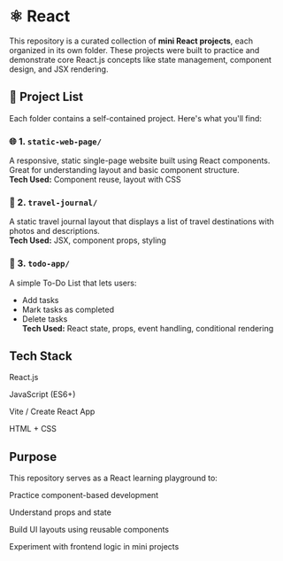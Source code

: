 # ⚛️ React

This repository is a curated collection of **mini React projects**, each organized in its own folder. These projects were built to practice and demonstrate core React.js concepts like state management, component design, and JSX rendering.

## 📁 Project List

Each folder contains a self-contained project. Here's what you'll find:

### 🌐 1. `static-web-page/`
A responsive, static single-page website built using React components. Great for understanding layout and basic component structure.  
**Tech Used:** Component reuse, layout with CSS

### 🧳 2. `travel-journal/`
A static travel journal layout that displays a list of travel destinations with photos and descriptions.  
**Tech Used:** JSX, component props, styling

### 📝 3. `todo-app/`
A simple To-Do List that lets users:
- Add tasks
- Mark tasks as completed
- Delete tasks  
**Tech Used:** React state, props, event handling, conditional rendering

## **Tech Stack**
React.js

JavaScript (ES6+)

Vite / Create React App

HTML + CSS

## **Purpose**

This repository serves as a React learning playground to:

Practice component-based development

Understand props and state

Build UI layouts using reusable components

Experiment with frontend logic in mini projects


